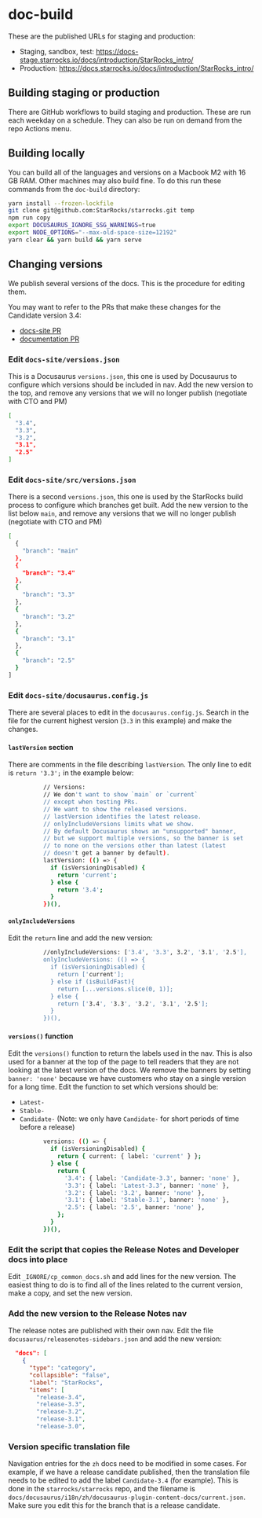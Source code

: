 # doc-build

These are the published URLs for staging and production:

- Staging, sandbox, test: https://docs-stage.starrocks.io/docs/introduction/StarRocks_intro/
- Production: https://docs.starrocks.io/docs/introduction/StarRocks_intro/

## Building staging or production

There are GitHub workflows to build staging and production. These are run each weekday on a schedule. They can also be run on demand from the repo Actions menu.

## Building locally

You can build all of the languages and versions on a Macbook M2 with 16 GB RAM. Other machines may also build fine. To do this run these commands from the `doc-build` directory:

```bash
yarn install --frozen-lockfile
git clone git@github.com:StarRocks/starrocks.git temp
npm run copy
export DOCUSAURUS_IGNORE_SSG_WARNINGS=true
export NODE_OPTIONS="--max-old-space-size=12192"
yarn clear && yarn build && yarn serve
```

## Changing versions

We publish several versions of the docs. This is the procedure for editing them.

You may want to refer to the PRs that make these changes for the Candidate version 3.4:

- [docs-site PR](https://github.com/StarRocks/docs-site/pull/223/files)
- [documentation PR](https://github.com/StarRocks/starrocks/pull/53854/files)

### Edit `docs-site/versions.json`

This is a Docusaurus `versions.json`, this one is used by Docusaurus to configure which versions should be included in nav. Add the new version to the top, and remove any versions that we will no longer publish (negotiate with CTO and PM)

```bash
[
  "3.4",
  "3.3",
  "3.2",
  "3.1",
  "2.5"
]
```

### Edit `docs-site/src/versions.json`

There is a second `versions.json`, this one is used by the StarRocks build process to configure which branches get built. Add the new version to the list below `main`, and remove any versions that we will no longer publish (negotiate with CTO and PM)

```bash
[
  {
    "branch": "main"
  },
  {
    "branch": "3.4"
  },
  {
    "branch": "3.3"
  },
  {
    "branch": "3.2"
  },
  {
    "branch": "3.1"
  },
  {
    "branch": "2.5"
  }
]
```

### Edit `docs-site/docusaurus.config.js`

There are several places to edit in the `docusaurus.config.js`. Search in the file for the current highest version (`3.3` in this example) and make the changes.

#### `lastVersion` section

There are comments in the file describing `lastVersion`. The only line to edit is `return '3.3';` in the example below:

```bash
          // Versions:
          // We don't want to show `main` or `current`
          // except when testing PRs.
          // We want to show the released versions.
          // lastVersion identifies the latest release.
          // onlyIncludeVersions limits what we show.
          // By default Docusaurus shows an "unsupported" banner,
          // but we support multiple versions, so the banner is set
          // to none on the versions other than latest (latest
          // doesn't get a banner by default).
          lastVersion: (() => {
            if (isVersioningDisabled) {
              return 'current';
            } else {
              return '3.4';
            }
          })(),
```
#### `onlyIncludeVersions`

Edit the `return` line and add the new version:

```bash
          //onlyIncludeVersions: ['3.4', '3.3', 3.2', '3.1', '2.5'],
          onlyIncludeVersions: (() => {
            if (isVersioningDisabled) {
              return ['current'];
            } else if (isBuildFast){
              return [...versions.slice(0, 1)];
            } else {
              return ['3.4', '3.3', '3.2', '3.1', '2.5'];
            }
          })(),
```

#### `versions()` function

Edit the `versions()` function to return the labels used in the nav. This is also used for a banner at the top of the page to tell readers that they are not looking at the latest version of the docs. We remove the banners by setting `banner: 'none'` because we have customers who stay on a single version for a long time. Edit the function to set which versions should be:
- `Latest-`
- `Stable-`
- `Candidate-` (Note: we only have `Candidate-` for short periods of time before a release)

```bash
          versions: (() => {
            if (isVersioningDisabled) {
              return { current: { label: 'current' } };
            } else {
              return {
                '3.4': { label: 'Candidate-3.3', banner: 'none' },
                '3.3': { label: 'Latest-3.3', banner: 'none' },
                '3.2': { label: '3.2', banner: 'none' },
                '3.1': { label: 'Stable-3.1', banner: 'none' },
                '2.5': { label: '2.5', banner: 'none' },
              };
            }
          })(),
```

### Edit the script that copies the Release Notes and Developer docs into place

Edit `_IGNORE/cp_common_docs.sh` and add lines for the new version. The easiest thing to do is to find all of the lines related to the current version, make a copy, and set the new version.

### Add the new version to the Release Notes nav

The release notes are published with their own nav. Edit the file `docusaurus/releasenotes-sidebars.json` and add the new version:

```json
  "docs": [
    {
      "type": "category",
      "collapsible": "false",
      "label": "StarRocks",
      "items": [
        "release-3.4",
        "release-3.3",
        "release-3.2",
        "release-3.1",
        "release-3.0",
```

### Version specific translation file

Navigation entries for the `zh` docs need to be modified in some cases. For example, if we have a release candidate published, then the translation file needs to be edited to add the label `Candidate-3.4` (for example). This is done in the `starrocks/starrocks` repo, and the filename is `docs/docusaurus/i18n/zh/docusaurus-plugin-content-docs/current.json`. Make sure you edit this for the branch that is a release candidate.


